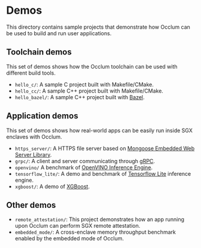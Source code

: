 # Demos

This directory contains sample projects that demonstrate how Occlum can be used to build and run user applications.

## Toolchain demos

This set of demos shows how the Occlum toolchain can be used with different build tools.

* `hello_c/`: A sample C project built with Makefile/CMake.
* `hello_cc/`: A sample C++ project built with Makefile/CMake.
* `hello_bazel/`: A sample C++ project built with [Bazel](https://bazel.build).

## Application demos

This set of demos shows how real-world apps can be easily run inside SGX enclaves with Occlum.

* `https_server/`: A HTTPS file server based on [Mongoose Embedded Web Server Library](https://github.com/cesanta/mongoose).
* `grpc/`: A client and server communicating through [gRPC](https://grpc.io/).
* `openvino/` A benchmark of [OpenVINO Inference Engine](https://docs.openvinotoolkit.org/2019_R3/_docs_IE_DG_inference_engine_intro.html).
* `tensorflow_lite/`: A demo and benchmark of [Tensorflow Lite](https://www.tensorflow.org/lite) inference engine.
* `xgboost/`: A demo of [XGBoost](https://xgboost.readthedocs.io/en/latest/).

## Other demos

* `remote_attestation/`: This project demonstrates how an app running upon Occlum can perform SGX remote attestation.
* `embedded_mode/`: A cross-enclave memory throughput benchmark enabled by the embedded mode of Occlum.
